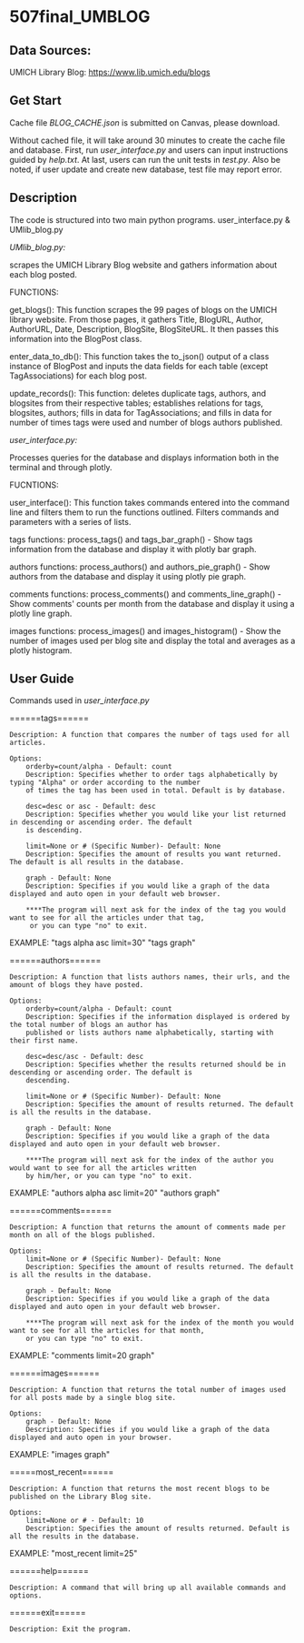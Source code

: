 # 507final_UMBLOG

## Data Sources: 
UMICH Library Blog: https://www.lib.umich.edu/blogs

## Get Start

Cache file *BLOG_CACHE.json* is submitted on Canvas, please download.

Without cached file, it will take around 30 minutes to create the cache file and database. First, run *user_interface.py* and users can input instructions guided by *help.txt*. At last, users can run the unit tests in *test.py*. Also be noted, if user update and create new database, test file may report error.

## Description

The code is structured into two main python programs. user_interface.py & UMlib_blog.py

*UMlib_blog.py:*

scrapes the UMICH Library Blog website and gathers information about each blog posted.

FUNCTIONS:

get_blogs(): This function scrapes the 99 pages of blogs on the UMICH library website. From those pages, it gathers Title, BlogURL, Author, AuthorURL, Date, Description, BlogSite, BlogSiteURL. It then passes this information into the BlogPost class.

enter_data_to_db(): This function takes the to_json() output of a class instance of BlogPost and inputs the data fields for each table (except TagAssociations) for each blog post.

update_records(): This function: deletes duplicate tags, authors, and blogsites from their respective tables; establishes relations for tags, blogsites, authors; fills in data for TagAssociations; and fills in data for number of times tags were used and number of blogs authors published.

*user_interface.py:*

Processes queries for the database and displays information both in the terminal and through plotly.

FUCNTIONS:

user_interface(): This function takes commands entered into the command line and filters them to run the functions outlined. Filters commands and parameters with a series of lists.

tags functions: process_tags() and tags_bar_graph() - Show tags information from the database and display it with plotly bar graph.

authors functions: process_authors() and authors_pie_graph() - Show authors from the database and display it using plotly pie graph.

comments functions: process_comments() and comments_line_graph() - Show comments' counts per month from the database and display it using a plotly line graph.

images functions: process_images() and images_histogram() - Show the number of images used per blog site  and display the total and averages as a plotly histogram.

## User Guide

Commands used in *user_interface.py*

======tags======

    Description: A function that compares the number of tags used for all articles.

    Options:
        orderby=count/alpha - Default: count 
        Description: Specifies whether to order tags alphabetically by typing "Alpha" or order according to the number
        of times the tag has been used in total. Default is by database.

        desc=desc or asc - Default: desc
        Description: Specifies whether you would like your list returned in descending or ascending order. The default
        is descending.

        limit=None or # (Specific Number)- Default: None
        Description: Specifies the amount of results you want returned. The default is all results in the database.

        graph - Default: None
        Description: Specifies if you would like a graph of the data displayed and auto open in your default web browser. 

        ****The program will next ask for the index of the tag you would want to see for all the articles under that tag, 
         or you can type "no" to exit.
         
EXAMPLE:
"tags alpha asc limit=30"
"tags graph"

======authors======

    Description: A function that lists authors names, their urls, and the amount of blogs they have posted.

    Options:
        orderby=count/alpha - Default: count
        Description: Specifies if the information displayed is ordered by the total number of blogs an author has
        published or lists authors name alphabetically, starting with their first name.

        desc=desc/asc - Default: desc
        Description: Specifies whether the results returned should be in descending or ascending order. The default is
        descending.

        limit=None or # (Specific Number)- Default: None
        Description: Specifies the amount of results returned. The default is all the results in the database.

        graph - Default: None
        Description: Specifies if you would like a graph of the data displayed and auto open in your default web browser.
        
        ****The program will next ask for the index of the author you would want to see for all the articles written 
        by him/her, or you can type "no" to exit.
        
EXAMPLE:
"authors alpha asc limit=20"
"authors graph"

======comments======

    Description: A function that returns the amount of comments made per month on all of the blogs published.

    Options:
        limit=None or # (Specific Number)- Default: None
        Description: Specifies the amount of results returned. The default is all the results in the database.

        graph - Default: None
        Description: Specifies if you would like a graph of the data displayed and auto open in your default web browser. 
        
        ****The program will next ask for the index of the month you would want to see for all the articles for that month,
        or you can type "no" to exit.
EXAMPLE:
"comments limit=20 graph"

======images======

    Description: A function that returns the total number of images used for all posts made by a single blog site.

    Options:
        graph - Default: None
        Description: Specifies if you would like a graph of the data displayed and auto open in your browser. 
        
EXAMPLE:
"images graph"

=====most_recent======

    Description: A function that returns the most recent blogs to be published on the Library Blog site.

    Options:
        limit=None or # - Default: 10
        Description: Specifies the amount of results returned. Default is all the results in the database.
        
EXAMPLE:
"most_recent limit=25"

======help======

    Description: A command that will bring up all available commands and options.

======exit======

    Description: Exit the program.





